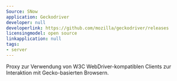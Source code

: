 ```yaml
---
Source: SNow
application: Geckodriver
developer: null
developerlink: https://github.com/mozilla/geckodriver/releases
licensingmodel: open source
linkapplication: null
tags:
- server
---
```

Proxy zur Verwendung von W3C WebDriver-kompatiblen Clients zur Interaktion mit Gecko-basierten Browsern.
